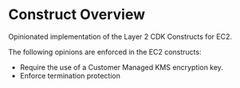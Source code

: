 # Construct Overview

Opinionated implementation of the Layer 2 CDK Constructs for EC2.

The following opinions are enforced in the EC2 constructs:

* Require the use of a Customer Managed KMS encryption key.
* Enforce termination protection

